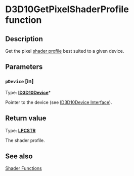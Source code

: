 # D3D10GetPixelShaderProfile function

## Description

Get the pixel [shader profile](https://learn.microsoft.com/windows/desktop/direct3dhlsl/dx-graphics-hlsl-models) best suited to a given device.

## Parameters

### `pDevice` [in]

Type: **[ID3D10Device](https://learn.microsoft.com/windows/desktop/api/d3d10/nn-d3d10-id3d10device)***

Pointer to the device (see [ID3D10Device Interface](https://learn.microsoft.com/windows/desktop/api/d3d10/nn-d3d10-id3d10device)).

## Return value

Type: **[LPCSTR](https://learn.microsoft.com/windows/desktop/WinProg/windows-data-types)**

The shader profile.

## See also

[Shader Functions](https://learn.microsoft.com/windows/desktop/direct3d10/d3d10-graphics-reference-d3d10-shader-functions)